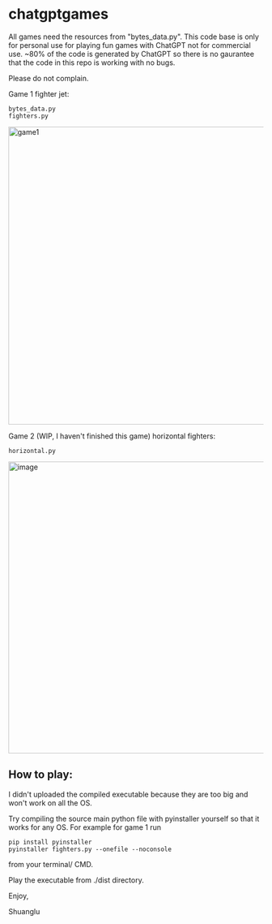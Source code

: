 # chatgptgames

All games need the resources from "bytes_data.py". This code base is only for personal use for playing fun games with ChatGPT not for commercial use. ~80% of the code is generated by ChatGPT so there is no gaurantee that the code in this repo is working with no bugs. 

Please do not complain.

Game 1 fighter jet: 
```
bytes_data.py
fighters.py
```
<img width="587" alt="game1" src="https://user-images.githubusercontent.com/17599970/230744782-177e6ef1-3a23-4eee-b9bd-2cc9ea42a595.png">

Game 2 (WIP, I haven't finished this game) horizontal fighters:
```
horizontal.py
```

<img width="575" alt="image" src="https://user-images.githubusercontent.com/17599970/230744914-e6457e08-45fe-4c5f-94f2-6ed1ba040a1f.png">

## How to play:

I didn't uploaded the compiled executable because they are too big and won't work on all the OS.

Try compiling the source main python file with pyinstaller yourself so that it works for any OS. For example for game 1 run
```
pip install pyinstaller
pyinstaller fighters.py --onefile --noconsole
```
from your terminal/ CMD.

Play the executable from ./dist directory.

Enjoy,

Shuanglu


